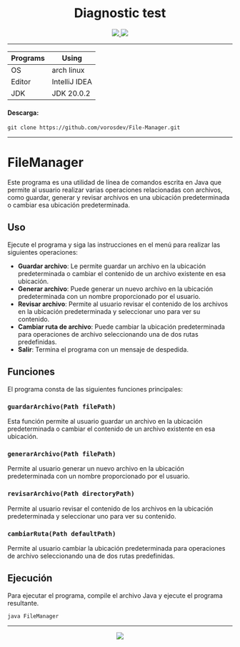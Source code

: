 
<div align="center">
  <h1>Diagnostic test </h1>
  

  <a href="https://www.oracle.com/java/technologies/javase/20-0-2-relnotes.html">
    <img src="https://img.shields.io/badge/java-information.svg?style=for-the-badge&logo=intellij-idea&color=f9e2af&logoColor=cdd6f4&labelColor=1e1e2e" />
  </a>
  <a href="#File-Manager">
    <img src="https://img.shields.io/github/repo-size/vorosdev/File-Manager?style=for-the-badge&logo=gitbook&color=f2cdcd&logoColor=cdd6f4&labelColor=1e1e2e" />
  </a>
</div>

  ---
  | Programs      | Using             |
  | ------------- | ----------------- |
  | OS            | arch linux        |
  | Editor        | IntelliJ IDEA     |
  | JDK           | JDK 20.0.2        |

#### Descarga:
```
git clone https://github.com/vorosdev/File-Manager.git
```

---
# FileManager

Este programa es una utilidad de línea de comandos escrita en Java que permite al usuario realizar varias operaciones relacionadas con archivos, como guardar, generar y revisar archivos en una ubicación predeterminada o cambiar esa ubicación predeterminada.

## Uso

Ejecute el programa y siga las instrucciones en el menú para realizar las siguientes operaciones:

- **Guardar archivo**: Le permite guardar un archivo en la ubicación predeterminada o cambiar el contenido de un archivo existente en esa ubicación.
- **Generar archivo**: Puede generar un nuevo archivo en la ubicación predeterminada con un nombre proporcionado por el usuario.
- **Revisar archivo**: Permite al usuario revisar el contenido de los archivos en la ubicación predeterminada y seleccionar uno para ver su contenido.
- **Cambiar ruta de archivo**: Puede cambiar la ubicación predeterminada para operaciones de archivo seleccionando una de dos rutas predefinidas.
- **Salir**: Termina el programa con un mensaje de despedida.

## Funciones

El programa consta de las siguientes funciones principales:

### `guardarArchivo(Path filePath)`

Esta función permite al usuario guardar un archivo en la ubicación predeterminada o cambiar el contenido de un archivo existente en esa ubicación.

### `generarArchivo(Path filePath)`

Permite al usuario generar un nuevo archivo en la ubicación predeterminada con un nombre proporcionado por el usuario.

### `revisarArchivo(Path directoryPath)`

Permite al usuario revisar el contenido de los archivos en la ubicación predeterminada y seleccionar uno para ver su contenido.

### `cambiarRuta(Path defaultPath)`

Permite al usuario cambiar la ubicación predeterminada para operaciones de archivo seleccionando una de dos rutas predefinidas.

## Ejecución

Para ejecutar el programa, compile el archivo Java y ejecute el programa resultante.

```
java FileManager
```
---
<p align="center">
  <a href="https://github.com/vorosdev/qtile/blob/main/LICENSE">
    <img src="https://img.shields.io/static/v1.svg?style=for-the-badge&label=License&message=GPL-3.0&colorA=1e1e2e&colorB=b4befe"/>
  </a>
</p>
